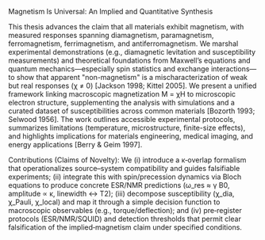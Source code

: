 Magnetism Is Universal: An Implied and Quantitative Synthesis

This thesis advances the claim that all materials exhibit magnetism, with measured responses spanning diamagnetism, paramagnetism, ferromagnetism, ferrimagnetism, and antiferromagnetism. We marshal experimental demonstrations (e.g., diamagnetic levitation and susceptibility measurements) and theoretical foundations from Maxwell’s equations and quantum mechanics—especially spin statistics and exchange interactions—to show that apparent "non-magnetism" is a mischaracterization of weak but real responses (χ ≠ 0) [Jackson 1998; Kittel 2005]. We present a unified framework linking macroscopic magnetization M = χH to microscopic electron structure, supplementing the analysis with simulations and a curated dataset of susceptibilities across common materials [Bozorth 1993; Selwood 1956]. The work outlines accessible experimental protocols, summarizes limitations (temperature, microstructure, finite-size effects), and highlights implications for materials engineering, medical imaging, and energy applications [Berry & Geim 1997].

Contributions (Claims of Novelty): We (i) introduce a κ‑overlap formalism that operationalizes source–system compatibility and guides falsifiable experiments; (ii) integrate this with spin/precession dynamics via Bloch equations to produce concrete ESR/NMR predictions (ω_res ≈ γ B0, amplitude ∝ κ, linewidth ↔ T2); (iii) decompose susceptibility (χ_dia, χ_Pauli, χ_local) and map it through a simple decision function to macroscopic observables (e.g., torque/deflection); and (iv) pre‑register protocols (ESR/NMR/SQUID) and detection thresholds that permit clear falsification of the implied‑magnetism claim under specified conditions.